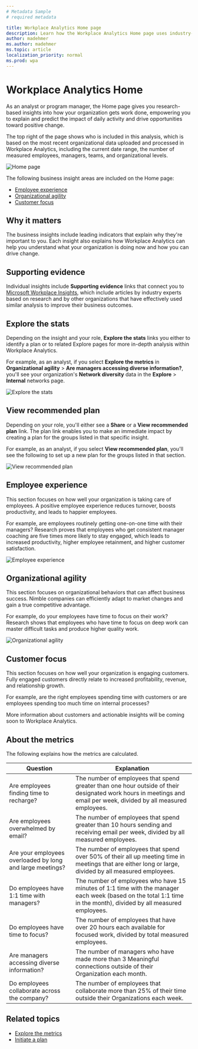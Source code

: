 ```yaml
---
# Metadata Sample
# required metadata

title: Workplace Analytics Home page
description: Learn how the Workplace Analytics Home page uses industry-based research to show you actionable insights into more effective business outcomes
author: madehmer
ms.author: madehmer
ms.topic: article
localization_priority: normal 
ms.prod: wpa
---
```


# Workplace Analytics Home

As an analyst or program manager, the Home page gives you research-based insights into how your organization gets work done, empowering you to explain and predict the impact of daily activity and drive opportunities toward positive change.

The top right of the page shows who is included in this analysis, which is based on the most recent organizational data uploaded and processed in Workplace Analytics, including the current date range, the number of measured employees, managers, teams, and organizational levels.

![Home page](../images/wpa/use/wpa-home.png)

The following business insight areas are included on the Home page:

* [Employee experience](#employee-experience)
* [Organizational agility](#organizational-agility)
* [Customer focus](#customer-focus)

## Why it matters

The business insights include leading indicators that explain why they're important to you. Each insight also explains how Workplace Analytics can help you understand what your organization is doing now and how you can drive change.

## Supporting evidence

Individual insights include **Supporting evidence** links that connect you to [Microsoft Workplace Insights](https://insights.office.com/), which include articles by industry experts based on research and by other organizations that have effectively used similar analysis to improve their business outcomes.

## Explore the stats

Depending on the insight and your role, **Explore the stats** links you either to identify a plan or to related Explore pages for more in-depth analysis within Workplace Analytics.

For example, as an analyst, if you select **Explore the metrics** in **Organizational agility** > **Are managers accessing diverse information?**, you'll see your organization's **Network diversity** data in the **Explore** > **Internal** networks page.

![Explore the stats](../images/wpa/use/explore-stats-example.png)

## View recommended plan

Depending on your role, you'll either see a **Share** or a **View recommended plan** link. The plan link enables you to make an immediate impact by creating a plan for the groups listed in that specific insight.

For example, as an analyst, if you select **View recommended plan**, you'll see the following to set up a new plan for the groups listed in that section.

![View recommended plan](../images/wpa/use/view-recommended-plan.png)

## Employee experience

This section focuses on how well your organization is taking care of employees. A positive employee experience reduces turnover, boosts productivity, and leads to happier employees.

For example, are employees routinely getting one-on-one time with their managers? Research proves that employees who get consistent manager coaching are five times more likely to stay engaged, which leads to increased productivity, higher employee retainment, and higher customer satisfaction.

![Employee experience](../images/wpa/use/employee-exp.png)

## Organizational agility

This section focuses on organizational behaviors that can affect business success. Nimble companies can efficiently adapt to market changes and gain a true competitive advantage.

For example, do your employees have time to focus on their work? Research shows that employees who have time to focus on deep work can master difficult tasks and produce higher quality work.

![Organizational agility](../images/wpa/use/org-agility.png)

## Customer focus

This section focuses on how well your organization is engaging customers. Fully engaged customers directly relate to increased profitability, revenue, and relationship growth.

For example, are the right employees spending time with customers or are employees spending too much time on internal processes?

More information about customers and actionable insights will be coming soon to Workplace Analytics.

## About the metrics

The following explains how the metrics are calculated.

|Question |Explanation  |
|---------|--------------|
|Are employees finding time to recharge? |The number of employees that spend greater than one hour outside of their designated work hours in meetings and email per week, divided by all measured employees. |
|Are employees overwhelmed by email? |The number of employees that spend greater than 10 hours sending and receiving email per week, divided by all measured employees. |
|Are your employees overloaded by long and large meetings? |The number of employees that spend over 50% of their all up meeting time in meetings that are either long or large, divided by all measured employees. |
|Do employees have 1:1 time with managers? |The number of employees who have 15 minutes of 1:1 time with the manager each week (based on the total 1:1 time in the month), divided by all measured employees. |
|Do employees have time to focus? |The number of employees that have over 20 hours each available for focused work, divided by total measured employees. |
|Are managers accessing diverse information? |The number of managers who have made more than 3 Meaningful connections outside of their Organization each month. |
|Do employees collaborate across the company? |The number of employees that collaborate more than 25% of their time outside their Organizations each week. |

## Related topics

* [Explore the metrics](./explore-intro.md)
* [Initiate a plan](../tutorials/solutionsv2-intro.md)